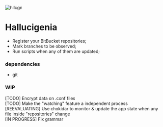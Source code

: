 ![hllcgn](https://github.com/voitaraujo/hallucigenia/assets/36885540/ee48c7d2-34e5-4b51-8d50-3e86910d9b1c)

# Hallucigenia

- Register your BitBucket repositories; <br>
- Mark branches to be observed; <br>
- Run scripts when any of them are updated; <br>

### dependencies

- git

### WIP

[TODO] Encrypt data on .conf files<br>
[TODO] Make the "watching" feature a independent process<br>
[REEVALUATING] Use chokidar to monitor & update the app state when any file inside "repositories" change<br>
[IN PROGRESS] Fix grammar<br>
